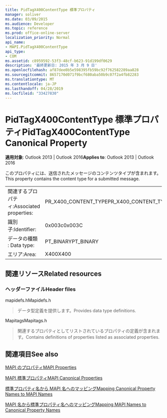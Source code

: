 ```yaml
---
title: PidTagX400ContentType 標準プロパティ
manager: soliver
ms.date: 03/09/2015
ms.audience: Developer
ms.topic: reference
ms.prod: office-online-server
localization_priority: Normal
api_name:
- MAPI.PidTagX400ContentType
api_type:
- COM
ms.assetid: c8959592-53f3-48cf-b623-91d199df0629
description: '最終更新日: 2015 年 3 月 9 日'
ms.openlocfilehash: af87dee0b5e598395fb59bc92f762582289aa828
ms.sourcegitcommit: 8657170d071f9bcf680aba50b9c07f2a4fb82283
ms.translationtype: MT
ms.contentlocale: ja-JP
ms.lasthandoff: 04/28/2019
ms.locfileid: "33427830"
---
```

# <a name="pidtagx400contenttype-canonical-property"></a><span data-ttu-id="92b4b-103">PidTagX400ContentType 標準プロパティ</span><span class="sxs-lookup"><span data-stu-id="92b4b-103">PidTagX400ContentType Canonical Property</span></span>

  
  
<span data-ttu-id="92b4b-104">**適用対象**: Outlook 2013 | Outlook 2016</span><span class="sxs-lookup"><span data-stu-id="92b4b-104">**Applies to**: Outlook 2013 | Outlook 2016</span></span> 
  
<span data-ttu-id="92b4b-105">このプロパティには、送信されたメッセージのコンテンツタイプが含まれます。</span><span class="sxs-lookup"><span data-stu-id="92b4b-105">This property contains the content type for a submitted message.</span></span>
  
|||
|:-----|:-----|
|<span data-ttu-id="92b4b-106">関連するプロパティ:</span><span class="sxs-lookup"><span data-stu-id="92b4b-106">Associated properties:</span></span>  <br/> |<span data-ttu-id="92b4b-107">PR_X400_CONTENT_TYPE</span><span class="sxs-lookup"><span data-stu-id="92b4b-107">PR_X400_CONTENT_TYPE</span></span>  <br/> |
|<span data-ttu-id="92b4b-108">識別子:</span><span class="sxs-lookup"><span data-stu-id="92b4b-108">Identifier:</span></span>  <br/> |<span data-ttu-id="92b4b-109">0x003c</span><span class="sxs-lookup"><span data-stu-id="92b4b-109">0x003C</span></span>  <br/> |
|<span data-ttu-id="92b4b-110">データの種類 : </span><span class="sxs-lookup"><span data-stu-id="92b4b-110">Data type:</span></span>  <br/> |<span data-ttu-id="92b4b-111">PT_BINARY</span><span class="sxs-lookup"><span data-stu-id="92b4b-111">PT_BINARY</span></span>  <br/> |
|<span data-ttu-id="92b4b-112">エリア:</span><span class="sxs-lookup"><span data-stu-id="92b4b-112">Area:</span></span>  <br/> |<span data-ttu-id="92b4b-113">X400</span><span class="sxs-lookup"><span data-stu-id="92b4b-113">X400</span></span>  <br/> |
   
## <a name="related-resources"></a><span data-ttu-id="92b4b-114">関連リソース</span><span class="sxs-lookup"><span data-stu-id="92b4b-114">Related resources</span></span>

### <a name="header-files"></a><span data-ttu-id="92b4b-115">ヘッダーファイル</span><span class="sxs-lookup"><span data-stu-id="92b4b-115">Header files</span></span>

<span data-ttu-id="92b4b-116">mapidefs.h</span><span class="sxs-lookup"><span data-stu-id="92b4b-116">Mapidefs.h</span></span>
  
> <span data-ttu-id="92b4b-117">データ型定義を提供します。</span><span class="sxs-lookup"><span data-stu-id="92b4b-117">Provides data type definitions.</span></span>
    
<span data-ttu-id="92b4b-118">Mapitags</span><span class="sxs-lookup"><span data-stu-id="92b4b-118">Mapitags.h</span></span>
  
> <span data-ttu-id="92b4b-119">関連するプロパティとしてリストされているプロパティの定義が含まれます。</span><span class="sxs-lookup"><span data-stu-id="92b4b-119">Contains definitions of properties listed as associated properties.</span></span>
    
## <a name="see-also"></a><span data-ttu-id="92b4b-120">関連項目</span><span class="sxs-lookup"><span data-stu-id="92b4b-120">See also</span></span>



[<span data-ttu-id="92b4b-121">MAPI のプロパティ</span><span class="sxs-lookup"><span data-stu-id="92b4b-121">MAPI Properties</span></span>](mapi-properties.md)
  
[<span data-ttu-id="92b4b-122">MAPI 標準プロパティ</span><span class="sxs-lookup"><span data-stu-id="92b4b-122">MAPI Canonical Properties</span></span>](mapi-canonical-properties.md)
  
[<span data-ttu-id="92b4b-123">標準プロパティ名から MAPI 名へのマッピング</span><span class="sxs-lookup"><span data-stu-id="92b4b-123">Mapping Canonical Property Names to MAPI Names</span></span>](mapping-canonical-property-names-to-mapi-names.md)
  
[<span data-ttu-id="92b4b-124">MAPI 名から標準プロパティ名へのマッピング</span><span class="sxs-lookup"><span data-stu-id="92b4b-124">Mapping MAPI Names to Canonical Property Names</span></span>](mapping-mapi-names-to-canonical-property-names.md)

